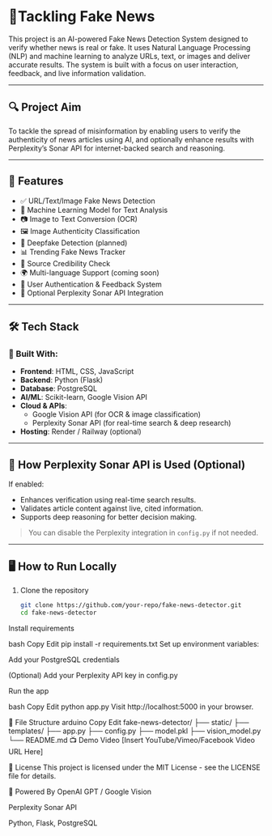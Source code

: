 # 📰Tackling  Fake News 

This project is an AI-powered Fake News Detection System designed to verify whether news is real or fake. It uses Natural Language Processing (NLP) and machine learning to analyze URLs, text, or images and deliver accurate results. The system is built with a focus on user interaction, feedback, and live information validation.

---

## 🔍 Project Aim

To tackle the spread of misinformation by enabling users to verify the authenticity of news articles using AI, and optionally enhance results with Perplexity’s Sonar API for internet-backed search and reasoning.

---

## 🚀 Features

- ✅ URL/Text/Image Fake News Detection
- 🧠 Machine Learning Model for Text Analysis
- 📷 Image to Text Conversion (OCR)
- 🖼️ Image Authenticity Classification
- 🔁 Deepfake Detection (planned)
- 📊 Trending Fake News Tracker
- 🧾 Source Credibility Check
- 🌍 Multi-language Support (coming soon)
- 🔐 User Authentication & Feedback System
- 🧠 Optional Perplexity Sonar API Integration

---

## 🛠️ Tech Stack

### 🧪 Built With:
- **Frontend**: HTML, CSS, JavaScript
- **Backend**: Python (Flask)
- **Database**: PostgreSQL
- **AI/ML**: Scikit-learn, Google Vision API
- **Cloud & APIs**:
  - Google Vision API (for OCR & image classification)
  - Perplexity Sonar API (for real-time search & deep research)
- **Hosting**: Render / Railway (optional)

---

## 🔑 How Perplexity Sonar API is Used (Optional)

If enabled:
- Enhances verification using real-time search results.
- Validates article content against live, cited information.
- Supports deep reasoning for better decision making.

> You can disable the Perplexity integration in `config.py` if not needed.

---

## 🖥️ How to Run Locally

1. Clone the repository
   ```bash
   git clone https://github.com/your-repo/fake-news-detector.git
   cd fake-news-detector
Install requirements

bash
Copy
Edit
pip install -r requirements.txt
Set up environment variables:

Add your PostgreSQL credentials

(Optional) Add your Perplexity API key in config.py

Run the app

bash
Copy
Edit
python app.py
Visit http://localhost:5000 in your browser.

📂 File Structure
arduino
Copy
Edit
fake-news-detector/
├── static/
├── templates/
├── app.py
├── config.py
├── model.pkl
├── vision_model.py
└── README.md
📺 Demo Video
[Insert YouTube/Vimeo/Facebook Video URL Here]


📜 License
This project is licensed under the MIT License - see the LICENSE file for details.

🤖 Powered By
OpenAI GPT / Google Vision

Perplexity Sonar API

Python, Flask, PostgreSQL


